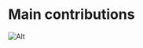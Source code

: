 # Main contributions
![Alt](https://repobeats.axiom.co/api/embed/e727dce87137596776ac0f99df7d78a1abd9f801.svg "Repobeats analytics image")
